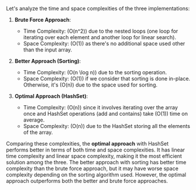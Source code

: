 Let's analyze the time and space complexities of the three implementations:

1. **Brute Force Approach**:

   - Time Complexity: \(O(n^2)\) due to the nested loops (one loop for iterating over each element and another loop for linear search).
   - Space Complexity: \(O(1)\) as there's no additional space used other than the input array.

2. **Better Approach (Sorting)**:

   - Time Complexity: \(O(n \log n)\) due to the sorting operation.
   - Space Complexity: \(O(1)\) if we consider that sorting is done in-place. Otherwise, it's \(O(n)\) due to the space used for sorting.

3. **Optimal Approach (HashSet)**:
   - Time Complexity: \(O(n)\) since it involves iterating over the array once and HashSet operations (add and contains) take \(O(1)\) time on average.
   - Space Complexity: \(O(n)\) due to the HashSet storing all the elements of the array.

Comparing these complexities, the **optimal approach** with HashSet performs better in terms of both time and space complexities. It has linear time complexity and linear space complexity, making it the most efficient solution among the three. The better approach with sorting has better time complexity than the brute force approach, but it may have worse space complexity depending on the sorting algorithm used. However, the optimal approach outperforms both the better and brute force approaches.
